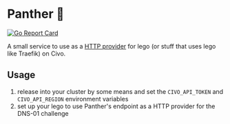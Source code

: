 # Panther 🐆

[![Go Report Card](https://goreportcard.com/badge/valerauko/panther)](https://goreportcard.com/report/valerauko/panther)

A small service to use as a [HTTP provider](https://go-acme.github.io/lego/dns/httpreq/) for lego (or stuff that uses lego like Traefik) on Civo.

## Usage

1. release into your cluster by some means and set the `CIVO_API_TOKEN` and `CIVO_API_REGION` environment variables
2. set up your lego to use Panther's endpoint as a HTTP provider for the DNS-01 challenge
